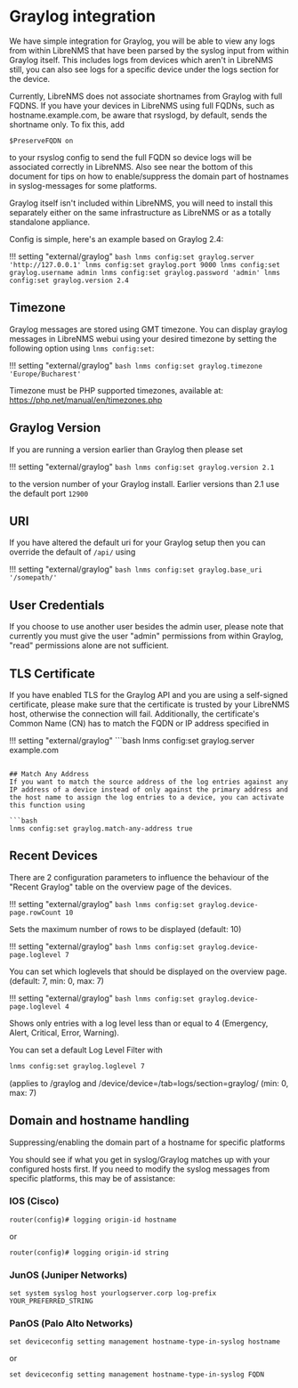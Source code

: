 # Graylog integration

We have simple integration for Graylog, you will be able to view any
logs from within LibreNMS that have been parsed by the syslog input
from within Graylog itself. This includes logs from devices which
aren't in LibreNMS still, you can also see logs for a specific device
under the logs section for the device.

Currently, LibreNMS does not associate shortnames from Graylog with
full FQDNS. If you have your devices in LibreNMS using full FQDNs,
such as hostname.example.com, be aware that rsyslogd, by default,
sends the shortname only. To fix this, add

`$PreserveFQDN on`

to your rsyslog config to send the full FQDN so device logs will be
associated correctly in LibreNMS. Also see near the bottom of this
document for tips on how to enable/suppress the domain part of
hostnames in syslog-messages for some platforms.

Graylog itself isn't included within LibreNMS, you will need to
install this separately either on the same infrastructure as LibreNMS
or as a totally standalone appliance.

Config is simple, here's an example based on Graylog 2.4:

!!! setting "external/graylog"
    ```bash
    lnms config:set graylog.server 'http://127.0.0.1'
    lnms config:set graylog.port 9000
    lnms config:set graylog.username admin
    lnms config:set graylog.password 'admin'
    lnms config:set graylog.version 2.4
    ```

## Timezone
Graylog messages are stored using GMT timezone. You can display
graylog messages in LibreNMS webui using your desired timezone by
setting the following option using `lnms config:set`:

!!! setting "external/graylog"
    ```bash
    lnms config:set graylog.timezone 'Europe/Bucharest'
    ```

Timezone must be PHP supported timezones, available at:
<https://php.net/manual/en/timezones.php>

## Graylog Version
If you are running a version earlier than Graylog then please set

!!! setting "external/graylog"
    ```bash
    lnms config:set graylog.version 2.1
    ```

to the version  number of your Graylog
install. Earlier versions than 2.1 use the default port `12900`

## URI
If you have altered the default uri for your Graylog setup then you
can override the default of `/api/` using

!!! setting "external/graylog"
    ```bash
    lnms config:set graylog.base_uri '/somepath/'
    ```

## User Credentials
If you choose to use another user besides the admin user, please note
that currently you must give the user "admin" permissions from within
Graylog, "read" permissions alone are not sufficient.

## TLS Certificate
If you have enabled TLS for the Graylog API and you are using a
self-signed certificate, please make sure that the certificate is
trusted by your LibreNMS host, otherwise the connection will
fail. Additionally, the certificate's Common Name (CN) has to match
the FQDN or IP address specified in

!!! setting "external/graylog"
    ```bash
    lnms config:set graylog.server example.com
```

## Match Any Address
If you want to match the source address of the log entries against any
IP address of a device instead of only against the primary address and
the host name to assign the log entries to a device, you can activate
this function using

```bash
lnms config:set graylog.match-any-address true
```

## Recent Devices
There are 2 configuration parameters to influence the behaviour of the
"Recent Graylog" table on the overview page of the
devices.

!!! setting "external/graylog"
    ```bash
    lnms config:set graylog.device-page.rowCount 10
    ```

Sets the maximum number of rows to be displayed (default: 10)

!!! setting "external/graylog"
    ```bash
    lnms config:set graylog.device-page.loglevel 7
    ```

You can set which loglevels that should be displayed on the overview page. (default: 7, min:
0, max: 7)

!!! setting "external/graylog"
    ```bash
    lnms config:set graylog.device-page.loglevel 4
    ```

Shows only entries with a log level less than or equal to 4 (Emergency,
Alert, Critical, Error, Warning).

You can set a default Log Level Filter with
```bash
lnms config:set graylog.loglevel 7
```
 (applies to  /graylog and /device/device=/tab=logs/section=graylog/ (min: 0, max: 7)

## Domain and hostname handling

Suppressing/enabling the domain part of a hostname for specific platforms

You should see if what you get in syslog/Graylog matches up with your
configured hosts first. If you need to modify the syslog messages from
specific platforms, this may be of assistance:

### IOS (Cisco)

```
router(config)# logging origin-id hostname
```

or

```
router(config)# logging origin-id string
```

### JunOS (Juniper Networks)

```
set system syslog host yourlogserver.corp log-prefix YOUR_PREFERRED_STRING
```

### PanOS (Palo Alto Networks)

```
set deviceconfig setting management hostname-type-in-syslog hostname
```

or

```
set deviceconfig setting management hostname-type-in-syslog FQDN
```


